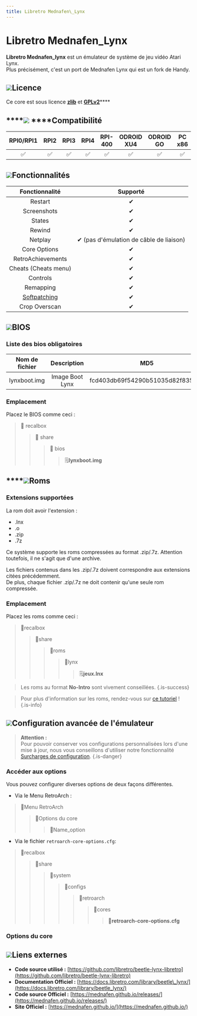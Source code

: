 ```yaml
---
title: Libretro Mednafen\_Lynx
---
```


# Libretro Mednafen\_Lynx

**Libretro Mednafen\_lynx** est un émulateur de système de jeu vidéo Atari Lynx.  
Plus précisément, c'est un port de Mednafen Lynx qui est un fork de Handy.

## ![](./gerald-g-parchment-background-or-border-5.svg)Licence

Ce core est sous licence [**zlib**](https://github.com/libretro/beetle-lynx-libretro/blob/master/mednafen/lynx/license.txt) et [**GPLv2**](https://github.com/libretro/beetle-lynx-libretro/blob/master/COPYING)\*\*\*\*

## \*\*\*\*![](./compatibility.png) ****Compatibilité

| RPI0/RPI1 | RPI2 | RPI3 | RPI4 | RPI-400 | ODROID XU4 | ODROID GO | PC x86 | PC X86\_64 |
| :---: | :---: | :---: | :---: | :---: | :---: | :---: | :---: | :---: |
| ✅ | ✅ | ✅ | ✅ | ✅ | ✅ | ✅ | ✅ | ✅ |

## ![](./cogwheel-145804_640.png)Fonctionnalités

| Fonctionnalité | Supporté |
| :---: | :---: |
| Restart | ✔ |
| Screenshots | ✔ |
| States | ✔ |
| Rewind | ✔ |
| Netplay | ✔ \(pas d'émulation de câble de liaison\) |
| Core Options | ✔ |
| RetroAchievements | ✔ |
| Cheats \(Cheats menu\) | ✔ |
| Controls | ✔ |
| Remapping | ✔ |
| [Softpatching](https://docs.libretro.com/guides/softpatching/) | ✔ |
| Crop Overscan | ✔ |

## ![](./tqfp32.svg)BIOS

### Liste des bios obligatoires

| **Nom de fichier** | Description | MD5 | Fourni |
| :---: | :---: | :---: | :---: |
| lynxboot.img | Image Boot Lynx | fcd403db69f54290b51035d82f835e7b | ❌  |

### Emplacement

Placez le BIOS comme ceci :

> 📁 recalbox
>
> > 📁 share
> >
> > > 📁 bios
> > >
> > > > 🗒**lynxboot.img**

## \*\*\*\*![](./rom-30098_640.png)**Roms**

### **Extensions supportées**

La rom doit avoir l'extension :

* .lnx
* .o
* .zip
* .7z

Ce système supporte les roms compressées au format .zip/.7z. Attention toutefois, il ne s'agit que d'une archive.

Les fichiers contenus dans les .zip/.7z doivent correspondre aux extensions citées précédemment.  
De plus, chaque fichier .zip/.7z ne doit contenir qu'une seule rom compressée.

### **Emplacement**

Placez les roms comme ceci : 

> 📁recalbox
>
> > 📁share
> >
> > > 📁roms
> > >
> > > > 📁lynx
> > > >
> > > > > 🗒**jeux.lnx**


>Les roms au format **No-Intro** sont vivement conseillées.
{.is-success}


>Pour plus d'information sur les roms, rendez-vous sur [ce tutoriel](/v/francais/tutoriels/jeux/generalite/les-roms-et-les-isos) !
{.is-info}

## ![](./hammer-28636_640.png)Configuration avancée de l'émulateur


>**Attention :**  
>Pour pouvoir conserver vos configurations personnalisées lors d'une mise à jour, nous vous conseillons d'utiliser notre fonctionnalité [Surcharges de configuration](/v/francais/usage-avance/surcharge-de-configuration).
{.is-danger}

### Accéder aux options

Vous pouvez configurer diverses options de deux façons différentes.

* Via le Menu RetroArch :

> 📁Menu RetroArch
>
> > 📁Options du core
> >
> > > 🧩Name\_option

* Via le fichier `retroarch-core-options.cfg`:

> 📁recalbox
>
> > 📁share
> >
> > > 📁system
> > >
> > > > 📁configs
> > > >
> > > > > 📁retroarch
> > > > >
> > > > > > 📁cores
> > > > > >
> > > > > > > 🧩**retroarch-core-options.cfg**

### Options du core

## ![](./kisspng-web-development-world-wide-web-computer-icons-webs-world-wide-web-icon-png-5ab05c24477216.4540070115215073642927.png)**Liens externes**

* **Code source utilisé :** [https://github.com/libretro/beetle-lynx-libretro](https://github.com/libretro/beetle-lynx-libretro)
* **Documentation Officiel :** [https://docs.libretro.com/library/beetle\_lynx/](https://docs.libretro.com/library/beetle_lynx/)
* **Code source Officiel :** [https://mednafen.github.io/releases/](https://mednafen.github.io/releases/)
* **Site Officiel :** [https://mednafen.github.io/](https://mednafen.github.io/)


